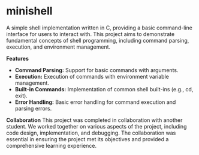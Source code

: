 # minishell
A simple shell implementation written in C, providing a basic command-line interface for users to interact with. This project aims to demonstrate fundamental concepts of shell programming, including command parsing, execution, and environment management.

**Features**
- **Command Parsing:** Support for basic commands with arguments.
- **Execution:** Execution of commands with environment variable management.
- **Built-in Commands:** Implementation of common shell built-ins (e.g., cd, exit).
- **Error Handling:** Basic error handling for command execution and parsing errors.

**Collaboration**
This project was completed in collaboration with another student. We worked together on various aspects of the project, including code design, implementation, and debugging. The collaboration was essential in ensuring the project met its objectives and provided a comprehensive learning experience.

